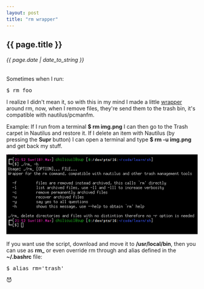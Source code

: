 ```yaml
---
layout: post
title: "rm wrapper"
---
```


## {{ page.title }}

###### {{ page.date | date_to_string }}

Sometimes when I run:

<pre class="sh_sh">
$ rm foo
</pre>

I realize I didn't mean it, so with this in my mind I made a little [wrapper](https://github.com/chilicuil/learn/blob/master/sh/tools/trash) around rm, now, when I remove files, they're send them to the trash bin, it's compatible with nautilus/pcmanfm.

Example: If I run from a terminal **$ rm img.png** I can then go to the Trash carpet in Nautilus and restore it. If I delete an item with Nautilus (by pressing the **Supr** button) I can open a terminal and type **$ rm -u img.png** and get back my stuff.

**[![](/assets/img/53.png)](/assets/img/53.png)**

If you want use the script, download and move it to **/usr/local/bin**, then you can use as **rm_** or even override rm through and alias defined in the **~/.bashrc** file:

<pre class="sh_sh">
$ alias rm='trash'
</pre>

<!--<iframe class="showterm" src="http://showterm.io/0a5b334fd24f82bd5ede1" width="640" height="350">&nbsp;</iframe> -->

&#128520;
